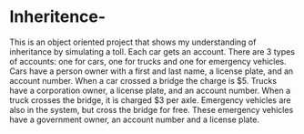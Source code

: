 # Inheritence-
This is an object oriented project that shows my understanding of inheritance by simulating a toll. Each car gets an account. 
There are 3 types of accounts: one for cars, one for trucks and one for emergency vehicles. Cars have a person owner with a first and
last name, a license plate, and an account number. When a car crossed a bridge the charge is $5. Trucks have a corporation owner, a
license plate, and an account number. When a truck crosses the bridge, it is charged $3 per axle. Emergency vehicles are also in the 
system, but cross the bridge for free. 
These emergency vehicles have a government owner, an account number and a license plate. 
